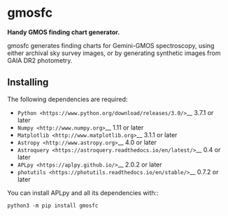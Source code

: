 gmosfc
==========

**Handy GMOS finding chart generator.**

gmosfc generates finding charts for Gemini-GMOS spectroscopy, using either archival sky survey images, or by generating synthetic images from GAIA DR2 photometry. 


Installing
----------

The following dependencies are required:

-  `Python <https://www.python.org/download/releases/3.0/>`__ 3.7.1 or later
-  `Numpy <http://www.numpy.org>`__ 1.11 or later
-  `Matplotlib <http://www.matplotlib.org>`__ 3.1.1 or later
-  `Astropy <http://www.astropy.org>`__ 4.0 or later
-  `Astroquery <https://astroquery.readthedocs.io/en/latest/>`__ 0.4 or later
-  `APLpy <https://aplpy.github.io/>`__ 2.0.2 or later
-  `photutils <https://photutils.readthedocs.io/en/stable/>`__ 0.7.2 or later

You can install APLpy and all its dependencies with::

    python3 -m pip install gmosfc





